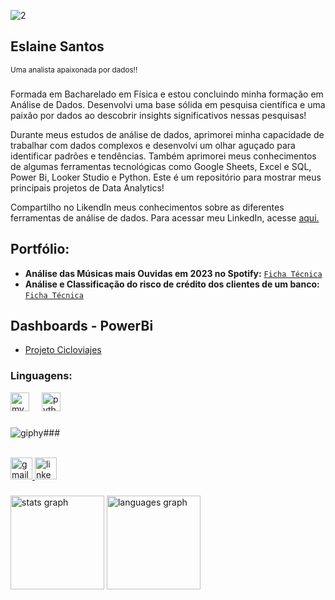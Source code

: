 ![2](https://github.com/annesantos1990/annesantos1990/assets/166059836/2819c1e3-5965-4512-af73-916afe93e743)
<h2 align="left">Eslaine Santos</h2>
<sub>Uma analista apaixonada por dados!!</sub>

###

Formada em Bacharelado em Física e estou concluindo minha formação em Análise de Dados. Desenvolvi uma base sólida em pesquisa científica e uma paixão por dados ao descobrir insights significativos nessas pesquisas!

Durante meus estudos de análise de dados, aprimorei minha capacidade de trabalhar com dados complexos e desenvolvi um olhar aguçado para identificar padrões e tendências. Também aprimorei meus conhecimentos de algumas ferramentas tecnológicas como Google Sheets, Excel e SQL, Power Bi, Looker Studio e Python.
Este é um repositório para mostrar meus principais projetos de Data Analytics!

Compartilho no LikendIn meus conhecimentos sobre as diferentes ferramentas de análise de dados. Para acessar meu LinkedIn, acesse [aqui.](https://www.linkedin.com/in/eslaine-santos-e-santos-46159a28/)

## Portfólio:
* **Análise das Músicas mais Ouvidas em 2023 no Spotify:** [`Ficha Técnica`](https://github.com/annesantos1990/spotify_project.git)
* **Análise e Classificação do risco de crédito dos clientes de um banco:** [`Ficha Técnica`](https://github.com/annesantos1990/relative_risk_project)

## Dashboards - PowerBi
* [Projeto Cicloviajes](https://app.powerbi.com/view?r=eyJrIjoiMjhhMDMyZDEtOTI4NS00YWNhLWE3YzAtZmUwNTQxMjBiYWZjIiwidCI6ImUwZjY3ODE5LTJmNmYtNDg0Mi1hZjVlLTA5ZjI4Y2U4N2U0NyJ9&pageName=97bb87652afe04456c88)


### Linguagens:

<div align="left">
  <img src="https://cdn.jsdelivr.net/gh/devicons/devicon/icons/mysql/mysql-original.svg" height="30" alt="mysql logo"  />
  <img width="12" />
  <img src="https://cdn.jsdelivr.net/gh/devicons/devicon/icons/python/python-original.svg" height="30" alt="python logo"  />
</div>

###
![giphy](https://github.com/annesantos1990/annesantos1990/assets/166059836/2dd20abe-09b1-411e-9dbe-2d15dfab18ba)###

<br clear="both">

<div align="left">
  <a href="annesantos1990@gmail.com" target="_blank">
    <img src="https://img.shields.io/static/v1?message=Gmail&logo=gmail&label=&color=D14836&logoColor=white&labelColor=&style=for-the-badge" height="35" alt="gmail logo"  />
  </a>
  <a href="https://www.linkedin.com/in/eslaine-santos-e-santos-46159a28/" target="_blank">
    <img src="https://img.shields.io/static/v1?message=LinkedIn&logo=linkedin&label=&color=0077B5&logoColor=white&labelColor=&style=for-the-badge" height="35" alt="linkedin logo"  />
  </a>
</div>

###

<div align="left">
  <img src="https://github-readme-stats.vercel.app/api?username=annesantos1990&hide_title=false&hide_rank=false&show_icons=true&include_all_commits=true&count_private=true&disable_animations=false&theme=dracula&locale=en&hide_border=false" height="150" alt="stats graph"  />
  <img src="https://github-readme-stats.vercel.app/api/top-langs?username=annesantos1990&locale=en&hide_title=false&layout=compact&card_width=320&langs_count=5&theme=dracula&hide_border=false" height="150" alt="languages graph"  />
</div>









